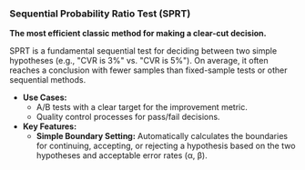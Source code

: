 ### Sequential Probability Ratio Test (SPRT)
**The most efficient classic method for making a clear-cut decision.**

SPRT is a fundamental sequential test for deciding between two simple hypotheses (e.g., "CVR is 3%" vs. "CVR is 5%"). On average, it often reaches a conclusion with fewer samples than fixed-sample tests or other sequential methods.

* **Use Cases:**
    * A/B tests with a clear target for the improvement metric.
    * Quality control processes for pass/fail decisions.
* **Key Features:**
    * **Simple Boundary Setting:** Automatically calculates the boundaries for continuing, accepting, or rejecting a hypothesis based on the two hypotheses and acceptable error rates (α, β).
